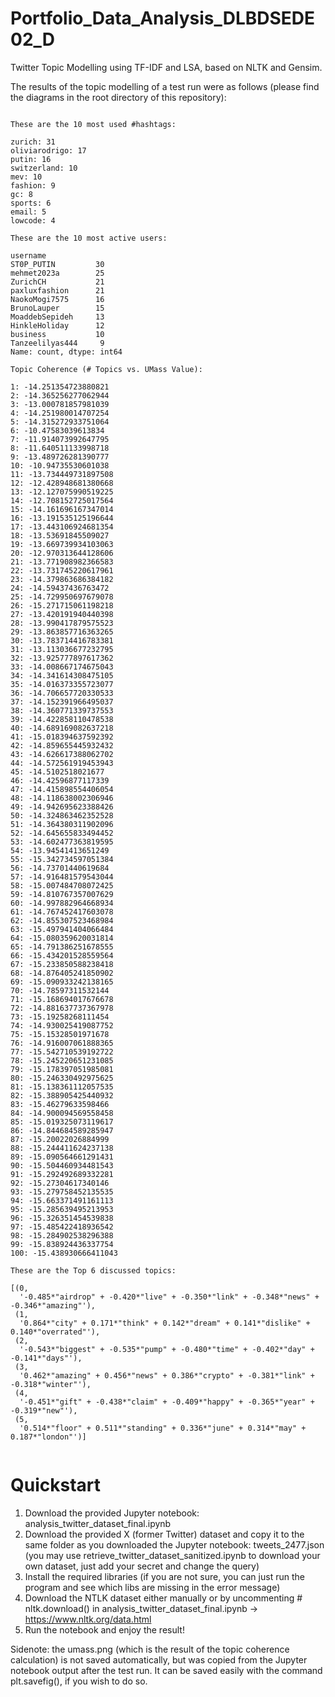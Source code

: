 # Portfolio_Data_Analysis_DLBDSEDE02_D

Twitter Topic Modelling using TF-IDF and LSA, based on NLTK and Gensim.

The results of the topic modelling of a test run were as follows (please find the diagrams in the root directory of this repository):

~~~

These are the 10 most used #hashtags:

zurich: 31
oliviarodrigo: 17
putin: 16
switzerland: 10
mev: 10
fashion: 9
gc: 8
sports: 6
email: 5
lowcode: 4

These are the 10 most active users:

username
ST0P_PUTIN         30
mehmet2023a        25
ZurichCH           21
paxluxfashion      21
NaokoMogi7575      16
BrunoLauper        15
MoaddebSepideh     13
HinkleHoliday      12
business           10
Tanzeelilyas444     9
Name: count, dtype: int64

Topic Coherence (# Topics vs. UMass Value):

1: -14.251354723880821
2: -14.365256277062944
3: -13.000781857981039
4: -14.251980014707254
5: -14.315272933751064
6: -10.47583039613834
7: -11.914073992647795
8: -11.640511133998718
9: -13.489726281390777
10: -10.94735530601038
11: -13.734449731897508
12: -12.428948681380668
13: -12.127075990519225
14: -12.708152725017564
15: -14.161696167347014
16: -13.191535125196644
17: -13.443106924681354
18: -13.53691845509027
19: -13.669739934103063
20: -12.970313644128606
21: -13.771908982366583
22: -13.731745220617961
23: -14.379863686384182
24: -14.59437436763472
25: -14.729950697679078
26: -15.271715061198218
27: -13.420191940440398
28: -13.990417879575523
29: -13.863857716363265
30: -13.783714416783381
31: -13.113036677232795
32: -13.925777897617362
33: -14.008667174675043
34: -14.341614308475105
35: -14.016373355723077
36: -14.706657720330533
37: -14.152391966495037
38: -14.360771339737553
39: -14.422858110478538
40: -14.689169082637218
41: -15.018394637592392
42: -14.859655445932432
43: -14.626617388062702
44: -14.572561919453943
45: -14.5102518021677
46: -14.42596877117339
47: -14.415898554406054
48: -14.118638002306946
49: -14.942695623388426
50: -14.324863462352528
51: -14.364380311902096
52: -14.645655833494452
53: -14.602477363819595
54: -13.94541413651249
55: -15.342734597051384
56: -14.73701440619684
57: -14.916481579543044
58: -15.007484708072425
59: -14.810767357007629
60: -14.997882964668934
61: -14.767452417603078
62: -14.855307523468984
63: -15.497941404066484
64: -15.080359620031814
65: -14.791386251678555
66: -15.434201528559564
67: -15.233850588238418
68: -14.876405241850902
69: -15.090933242138165
70: -14.78597311532144
71: -15.168694017676678
72: -14.881637737367978
73: -15.19258268111454
74: -14.930025419087752
75: -15.15328501971678
76: -14.916007061888365
77: -15.542710539192722
78: -15.245220651231085
79: -15.178397051985081
80: -15.246330492975625
81: -15.138361112057535
82: -15.388905425440932
83: -15.46279633598466
84: -14.900094569558458
85: -15.019325073119617
86: -14.844684589285947
87: -15.20022026884999
88: -15.244411624237138
89: -15.090564661291431
90: -15.504460934481543
91: -15.292492689332281
92: -15.27304617340146
93: -15.279758452135535
94: -15.663371491161113
95: -15.285639495213953
96: -15.326351454539838
97: -15.485422418936542
98: -15.284902538296388
99: -15.838924436337754
100: -15.438930666411043

These are the Top 6 discussed topics:

[(0,
  '-0.485*"airdrop" + -0.420*"live" + -0.350*"link" + -0.348*"news" + -0.346*"amazing"'),
 (1,
  '0.864*"city" + 0.171*"think" + 0.142*"dream" + 0.141*"dislike" + 0.140*"overrated"'),
 (2,
  '-0.543*"biggest" + -0.535*"pump" + -0.480*"time" + -0.402*"day" + -0.141*"days"'),
 (3,
  '0.462*"amazing" + 0.456*"news" + 0.386*"crypto" + -0.381*"link" + -0.318*"winter"'),
 (4,
  '-0.451*"gift" + -0.438*"claim" + -0.409*"happy" + -0.365*"year" + -0.319*"new"'),
 (5,
  '0.514*"floor" + 0.511*"standing" + 0.336*"june" + 0.314*"may" + 0.187*"london"')]


~~~

# Quickstart

1) Download the provided Jupyter notebook: analysis_twitter_dataset_final.ipynb
2) Download the provided X (former Twitter) dataset and copy it to the same folder as you downloaded the Jupyter notebook: tweets_2477.json (you may use retrieve_twitter_dataset_sanitized.ipynb to download your own dataset, just add your secret and change the query)
3) Install the required libraries (if you are not sure, you can just run the program and see which libs are missing in the error message)
4) Download the NTLK dataset  either manually or by uncommenting # nltk.download() in analysis_twitter_dataset_final.ipynb -> https://www.nltk.org/data.html
5) Run the notebook and enjoy the result!

Sidenote: the umass.png (which is the result of the topic coherence calculation) is not saved automatically, but was copied from the Jupyter notebook output after the test run. It can be saved easily with the command plt.savefig(), if you wish to do so.
